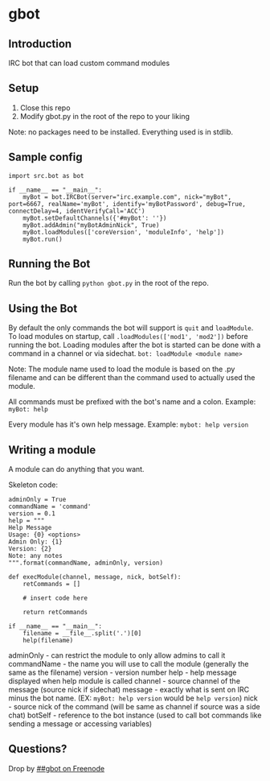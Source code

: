 gbot
====

Introduction
------------

IRC bot that can load custom command modules

Setup
-----

1. Close this repo
2. Modify gbot.py in the root of the repo to your liking

Note: no packages need to be installed.  Everything used is in stdlib.

Sample config
-------------

	import src.bot as bot

	if __name__ == "__main__":
	    myBot = bot.IRCBot(server="irc.example.com", nick="myBot", port=6667, realName='myBot', identify='myBotPassword', debug=True, connectDelay=4, identVerifyCall='ACC')
	    myBot.setDefaultChannels({'#myBot': ''})
	    myBot.addAdmin("myBotAdminNick", True)
	    myBot.loadModules(['coreVersion', 'moduleInfo', 'help'])
	    myBot.run()

Running the Bot
---------------

Run the bot by calling `python gbot.py` in the root of the repo.

Using the Bot
-------------

By default the only commands the bot will support is `quit` and `loadModule`.  
To load modules on startup, call `.loadModules(['mod1', 'mod2'])` before running the bot.
Loading modules after the bot is started can be done with a command in a channel or via sidechat. `bot: loadModule <module name>`

Note: The module name used to load the module is based on the .py filename and can be different than the command used to actually used the module.

All commands must be prefixed with the bot's name and a colon.  Example: `myBot: help`

Every module has it's own help message.  Example: `mybot: help version`

Writing a module
----------------

A module can do anything that you want.

Skeleton code:

	adminOnly = True
	commandName = 'command'
	version = 0.1
	help = """
	Help Message
	Usage: {0} <options>
	Admin Only: {1}
	Version: {2}
	Note: any notes
	""".format(commandName, adminOnly, version)

	def execModule(channel, message, nick, botSelf):
	    retCommands = []

	    # insert code here

	    return retCommands

	if __name__ == "__main__":
	    filename = __file__.split('.')[0]
	    help(filename)

adminOnly - can restrict the module to only allow admins to call it
commandName - the name you will use to call the module (generally the same as the filename)
version - version number
help - help message displayed when help module is called
channel - source channel of the message (source nick if sidechat)
message - exactly what is sent on IRC minus the bot name.  (EX: `myBot: help version` would be `help version`)
nick - source nick of the command (will be same as channel if source was a side chat)
botSelf - reference to the bot instance (used to call bot commands like sending a message or accessing variables)

Questions?
----------

Drop by [##gbot on Freenode](http://webchat.freenode.net/?channels=##gbot)